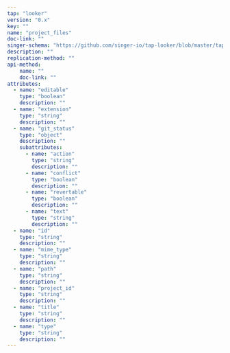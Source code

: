 ```yaml
---
tap: "looker"
version: "0.x"
key: ""
name: "project_files"
doc-link: ""
singer-schema: "https://github.com/singer-io/tap-looker/blob/master/tap_looker/schemas/project_files.json"
description: ""
replication-method: ""
api-method:
    name: ""
    doc-link: ""
attributes:
  - name: "editable"
    type: "boolean"
    description: ""
  - name: "extension"
    type: "string"
    description: ""
  - name: "git_status"
    type: "object"
    description: ""
    subattributes:
      - name: "action"
        type: "string"
        description: ""
      - name: "conflict"
        type: "boolean"
        description: ""
      - name: "revertable"
        type: "boolean"
        description: ""
      - name: "text"
        type: "string"
        description: ""
  - name: "id"
    type: "string"
    description: ""
  - name: "mime_type"
    type: "string"
    description: ""
  - name: "path"
    type: "string"
    description: ""
  - name: "project_id"
    type: "string"
    description: ""
  - name: "title"
    type: "string"
    description: ""
  - name: "type"
    type: "string"
    description: ""
---
```


